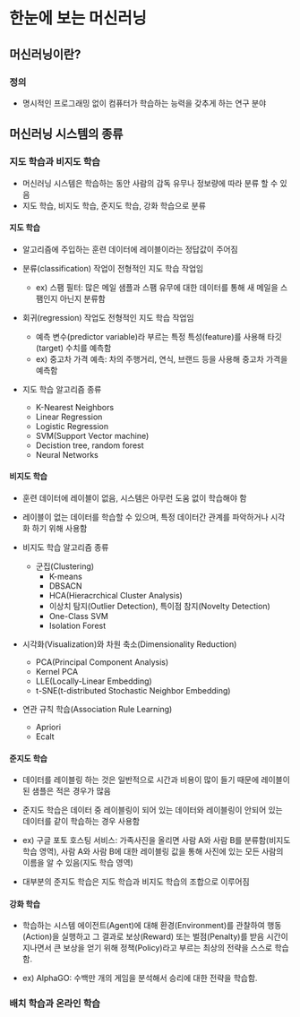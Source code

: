 # 한눈에 보는 머신러닝

## 머신러닝이란?
### 정의
  - 명시적인 프로그래밍 없이 컴퓨터가 학습하는 능력을 갖추게 하는 연구 분야

## 머신러닝 시스템의 종류
### 지도 학습과 비지도 학습
- 머신러닝 시스템은 학습하는 동안 사람의 감독 유무나 정보량에 따라 분류 할 수 있음
- 지도 학습, 비지도 학습, 준지도 학습, 강화 학습으로 분류

#### 지도 학습
- 알고리즘에 주입하는 훈련 데이터에 레이블이라는 정답값이 주어짐

- 분류(classification) 작업이 전형적인 지도 학습 작업임
  - ex) 스팸 필터: 많은 메일 샘플과 스팸 유무에 대한 데이터를 통해 새 메일을 스팸인지 아닌지 분류함
- 회귀(regression) 작업도 전형적인 지도 학습 작업임
  - 예측 변수(predictor variable)라 부르는 특정 특성(feature)를 사용해 타깃(target) 수치를 예측함
  - ex) 중고차 가격 예측: 차의 주행거리, 연식, 브랜드 등을 사용해 중고차 가격을 예측함

- 지도 학습 알고리즘 종류
  - K-Nearest Neighbors
  - Linear Regression
  - Logistic Regression
  - SVM(Support Vector machine)
  - Decistion tree, random forest
  - Neural Networks

#### 비지도 학습
- 훈련 데이터에 레이블이 없음, 시스템은 아무런 도움 없이 학습해야 함
- 레이블이 없는 데이터를 학습할 수 있으며, 특정 데이터간 관계를 파악하거나 시각화 하기 위해 사용함

- 비지도 학습 알고리즘 종류
  - 군집(Clustering)
    - K-means
    - DBSACN
    - HCA(Hieracrchical Cluster Analysis)
    - 이상치 탐지(Outlier Detection), 특이점 참지(Novelty Detection)
    - One-Class SVM
    - Isolation Forest
- 시각화(Visualization)와 차원 축소(Dimensionality Reduction)
  - PCA(Principal Component Analysis)
  - Kernel PCA
  - LLE(Locally-Linear Embedding)
  - t-SNE(t-distributed Stochastic Neighbor Embedding)
- 연관 규칙 학습(Association Rule Learning)
  - Apriori
  - Ecalt

#### 준지도 학습
- 데이터를 레이블링 하는 것은 일반적으로 시간과 비용이 많이 들기 때문에 레이블이된 샘플은 적은 경우가 많음
- 준지도 학습은 데이터 중 레이블링이 되어 있는 데이터와 레이블링이 안되어 있는 데이터를 같이 학습하는 경우 사용함

- ex) 구글 포토 호스팅 서비스: 가족사진을 올리면 사람 A와 사람 B를 분류함(비지도 학습 영역), 사람 A와 사람 B에 대한 레이블링 값을 통해 사진에 있는 모든 사람의 이름을 알 수 있음(지도 학습 영역)

- 대부분의 준지도 학습은 지도 학습과 비지도 학습의 조합으로 이루어짐

#### 강화 학습
- 학습하는 시스템 에이전트(Agent)에 대해 환경(Environment)를 관찰하여 행동(Action)을 실행하고 그 결과로 보상(Reward) 또는 벌점(Penalty)를 받음 시간이 지나면서 큰 보상을 얻기 위해 정책(Policy)라고 부르는 최상의 전략을 스스로 학습함.

- ex) AlphaGO: 수백만 개의 게임을 분석해서 승리에 대한 전략을 학습함.

### 배치 학습과 온라인 학습

